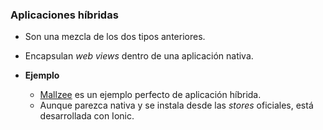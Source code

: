 ### Aplicaciones híbridas

- Son una mezcla de los dos tipos anteriores.
- Encapsulan *web views* dentro de una aplicación nativa.

- **Ejemplo**
    - [Mallzee](http://mallzee.com/#/ "Mallzee") es un ejemplo perfecto de aplicación híbrida.
    - Aunque parezca nativa y se instala desde las *stores* oficiales, está desarrollada con Ionic.
